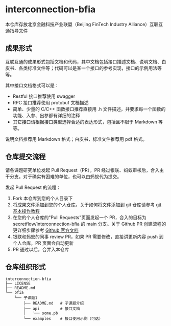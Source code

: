 # interconnection-bfia

本仓库存放北京金融科技产业联盟（Beijing FinTech Industry Alliance）互联互通指导文件

## 成果形式

互联互通的成果形式包括文档和代码，其中文档包括接口描述文档、说明文档、白皮书、各类标准文件等；代码可以是某一个接口的参考实现，接口的示例用法等等。

其中接口文档格式可以是：

 - Restful 接口推荐使用 swagger
 - RPC 接口推荐使用 protobuf 文档描述
 - 简单、少量的 C/C++ 函数接口推荐直接用 .h 文件描述，并要求每一个函数的功能、入参、出参都有详细的注释
 - 其它接口请根据接口类型选择合适的表达形式，包括且不限于 Markdown 等等。

说明文档推荐用 Markdown 格式；白皮书，标准文件推荐用 pdf 格式。

## 仓库提交流程

请各课题研究单位发起 Pull Request（PR），PR 经过银联、蚂蚁审核后，合入主干分支。对于确实有困难的单位，也可以由蚂蚁代为提交。

发起 Pull Request 的流程：

1. Fork 本仓库到您的个人目录下
2. 将成果文件添加到您的个人仓库。关于如何将文件添加到 git 仓库请参考 [git 基本操作教程](https://git-scm.com/book/zh/v2/Git-%E5%9F%BA%E7%A1%80-%E8%8E%B7%E5%8F%96-Git-%E4%BB%93%E5%BA%93)
3. 在您的个人仓库的"Pull Requests"页面发起一个 PR，合入的目标为 secretflow/interconnection-bfia 的 main 分支。关于 Github PR 创建流程的更详细步骤参考 [Github 官方文档](
   https://docs.github.com/en/pull-requests/collaborating-with-pull-requests/proposing-changes-to-your-work-with-pull-requests/creating-a-pull-request-from-a-fork)
4. 银联和蚂蚁的同事 review PR，如果 PR 需要修改，直接讲更新内容 push 到个人仓库，PR 页面会自动更新
5. PR 通过以后，合并入本仓库


## 仓库组织形式

```
interconnection-bfia
├── LICENSE
├── README.md
└── bfia
    └── 子课题1
        ├── README.md   # 子课题介绍
        ├── api         # 接口文档
        │   └── some.pb
        └── examples    # 接口使用示例（可选）

```

